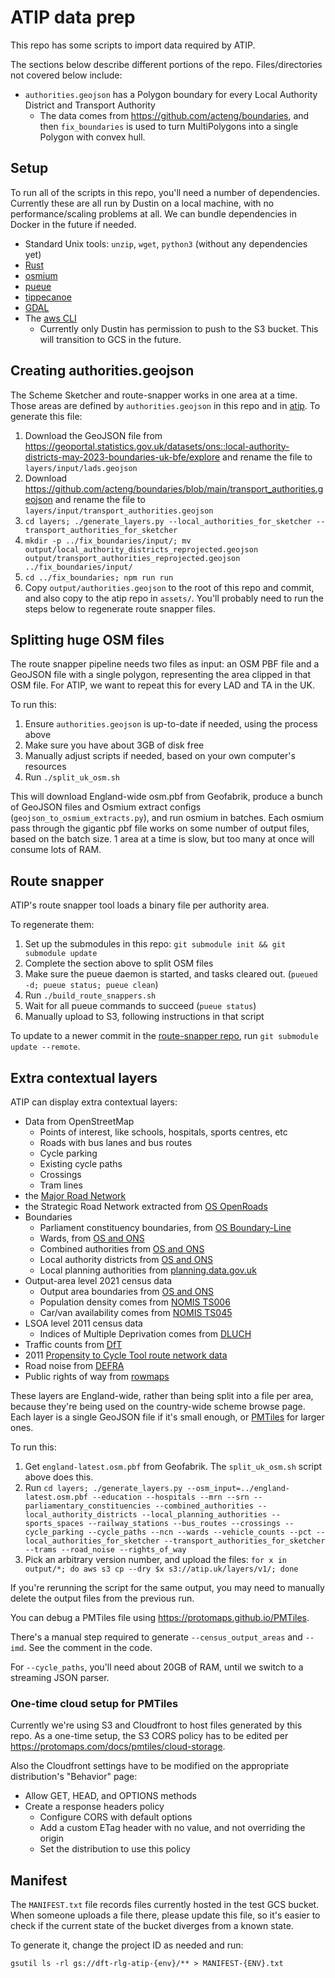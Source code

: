 # ATIP data prep

This repo has some scripts to import data required by ATIP.

The sections below describe different portions of the repo. Files/directories not covered below include:

- `authorities.geojson` has a Polygon boundary for every Local Authority District and Transport Authority
  - The data comes from https://github.com/acteng/boundaries, and then
    `fix_boundaries` is used to turn MultiPolygons into a single Polygon with
    convex hull.

## Setup

To run all of the scripts in this repo, you'll need a number of dependencies.
Currently these are all run by Dustin on a local machine, with no
performance/scaling problems at all. We can bundle dependencies in Docker in
the future if needed.

- Standard Unix tools: `unzip`, `wget`, `python3` (without any dependencies yet)
- [Rust](https://www.rust-lang.org/tools/install)
- [osmium](https://osmcode.org/osmium-tool)
- [pueue](https://github.com/Nukesor/pueue)
- [tippecanoe](https://github.com/felt/tippecanoe)
- [GDAL](https://gdal.org/download.html)
- The [aws CLI](https://aws.amazon.com/cli/)
  - Currently only Dustin has permission to push to the S3 bucket. This will
    transition to GCS in the future.

## Creating authorities.geojson

The Scheme Sketcher and route-snapper works in one area at a time. Those areas are defined by `authorities.geojson` in this repo and in [atip](https://github.com/acteng/atip). To generate this file:

1.  Download the GeoJSON file from <https://geoportal.statistics.gov.uk/datasets/ons::local-authority-districts-may-2023-boundaries-uk-bfe/explore> and rename the file to `layers/input/lads.geojson`
2.  Download <https://github.com/acteng/boundaries/blob/main/transport_authorities.geojson> and rename the file to `layers/input/transport_authorities.geojson`
3.  `cd layers; ./generate_layers.py --local_authorities_for_sketcher --transport_authorities_for_sketcher`
4.  `mkdir -p ../fix_boundaries/input/; mv output/local_authority_districts_reprojected.geojson output/transport_authorities_reprojected.geojson ../fix_boundaries/input/`
5.  `cd ../fix_boundaries; npm run run`
6.  Copy `output/authorities.geojson` to the root of this repo and commit, and also copy to the atip repo in `assets/`. You'll probably need to run the steps below to regenerate route snapper files.

## Splitting huge OSM files

The route snapper pipeline needs two files as input: an OSM PBF file and a
GeoJSON file with a single polygon, representing the area clipped in that OSM
file. For ATIP, we want to repeat this for every LAD and TA in the UK.

To run this:

1.  Ensure `authorities.geojson` is up-to-date if needed, using the process above
2.  Make sure you have about 3GB of disk free
3.  Manually adjust scripts if needed, based on your own computer's resources
4.  Run `./split_uk_osm.sh`

This will download England-wide osm.pbf from Geofabrik, produce a bunch of
GeoJSON files and Osmium extract configs (`geojson_to_osmium_extracts.py`), and
run osmium in batches. Each osmium pass through the gigantic pbf file works on
some number of output files, based on the batch size. 1 area at a time is slow,
but too many at once will consume lots of RAM.

## Route snapper

ATIP's route snapper tool loads a binary file per authority area.

To regenerate them:

1.  Set up the submodules in this repo: `git submodule init && git submodule update`
2.  Complete the section above to split OSM files
3.  Make sure the pueue daemon is started, and tasks cleared out. (`pueued -d; pueue status; pueue clean`)
4.  Run `./build_route_snappers.sh`
5.  Wait for all pueue commands to succeed (`pueue status`)
6.  Manually upload to S3, following instructions in that script

To update to a newer commit in the [route-snapper
repo](https://github.com/dabreegster/route_snapper), run `git submodule update
--remote`.

## Extra contextual layers

ATIP can display extra contextual layers:

- Data from OpenStreetMap
  - Points of interest, like schools, hospitals, sports centres, etc
  - Roads with bus lanes and bus routes
  - Cycle parking
  - Existing cycle paths
  - Crossings
  - Tram lines
- the [Major Road Network](https://www.data.gov.uk/dataset/95f58bfa-13d6-4657-9d6f-020589498cfd/major-road-network)
- the Strategic Road Network extracted from [OS OpenRoads](https://osdatahub.os.uk/downloads/open/OpenRoads)
- Boundaries
  - Parliament constituency boundaries, from [OS Boundary-Line](https://www.ordnancesurvey.co.uk/products/boundary-line)
  - Wards, from [OS and ONS](https://geoportal.statistics.gov.uk/datasets/ons::wards-may-2023-boundaries-uk-bgc/explore)
  - Combined authorities from [OS and ONS](https://geoportal.statistics.gov.uk/datasets/ons::combined-authorities-december-2022-boundaries-en-buc/explore)
  - Local authority districts from [OS and ONS](https://geoportal.statistics.gov.uk/maps/79a4e87783be4b6bbb96ddad6dda52a3)
  - Local planning authorities from [planning.data.gov.uk](https://www.planning.data.gov.uk/dataset/local-planning-authority)
- Output-area level 2021 census data
	- Output area boundaries from [OS and ONS](https://geoportal.statistics.gov.uk/datasets/ons::output-areas-2021-boundaries-ew-bgc/explore)
	- Population density comes from [NOMIS TS006](https://www.nomisweb.co.uk/sources/census_2021_bulk)
	- Car/van availability comes from [NOMIS TS045](https://www.nomisweb.co.uk/sources/census_2021_bulk)
- LSOA level 2011 census data
	- Indices of Multiple Deprivation comes from [DLUCH](https://data-communities.opendata.arcgis.com/datasets/communities::indices-of-multiple-deprivation-imd-2019-1/explore)
- Traffic counts from [DfT](https://roadtraffic.dft.gov.uk/downloads)
- 2011 [Propensity to Cycle Tool route network data](https://github.com/npct/pct-outputs-national)
- Road noise from [DEFRA](https://environment.data.gov.uk/dataset/b9c6bf30-a02d-4378-94a0-2982de1bef86)
- Public rights of way from [rowmaps](https://www.rowmaps.com)

These layers are England-wide, rather than being split into a file per area,
because they're being used on the country-wide scheme browse page. Each layer
is a single GeoJSON file if it's small enough, or
[PMTiles](https://protomaps.com/docs/pmtiles/) for larger ones.

To run this:

1.  Get `england-latest.osm.pbf` from Geofabrik. The `split_uk_osm.sh` script above does this.
2.  Run `cd layers; ./generate_layers.py --osm_input=../england-latest.osm.pbf --education --hospitals --mrn --srn --parliamentary_constituencies --combined_authorities --local_authority_districts --local_planning_authorities --sports_spaces --railway_stations --bus_routes --crossings --cycle_parking --cycle_paths --ncn --wards --vehicle_counts --pct --local_authorities_for_sketcher --transport_authorities_for_sketcher --trams --road_noise --rights_of_way`
3.  Pick an arbitrary version number, and upload the files: `for x in output/*; do aws s3 cp --dry $x s3://atip.uk/layers/v1/; done`

If you're rerunning the script for the same output, you may need to manually delete the output files from the previous run.

You can debug a PMTiles file using <https://protomaps.github.io/PMTiles>.

There's a manual step required to generate `--census_output_areas` and `--imd`. See the comment in the code.

For `--cycle_paths`, you'll need about 20GB of RAM, until we switch to a streaming JSON parser.

### One-time cloud setup for PMTiles

Currently we're using S3 and Cloudfront to host files generated by this repo.
As a one-time setup, the S3 CORS policy has to be edited per
<https://protomaps.com/docs/pmtiles/cloud-storage>.

Also the Cloudfront settings have to be modified on the appropriate distribution's "Behavior" page:

- Allow GET, HEAD, and OPTIONS methods
- Create a response headers policy
  - Configure CORS with default options
  - Add a custom ETag header with no value, and not overriding the origin
  - Set the distribution to use this policy

## Manifest

The `MANIFEST.txt` file records files currently hosted in the test GCS bucket. When someone uploads a file there, please update this file, so it's easier to check if the current state of the bucket diverges from a known state.

To generate it, change the project ID as needed and run:

```
gsutil ls -rl gs://dft-rlg-atip-{env}/** > MANIFEST-{ENV}.txt
```

